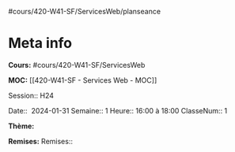 #cours/420-W41-SF/ServicesWeb/planseance

# Meta info
**Cours:** #cours/420-W41-SF/ServicesWeb

**MOC:** [[420-W41-SF - Services Web - MOC]]

Session:: H24

Date::  2024-01-31
Semaine:: 1
Heure:: 16:00 à 18:00
ClasseNum:: 1


**Thème:**


**Remises:**
Remises:: 